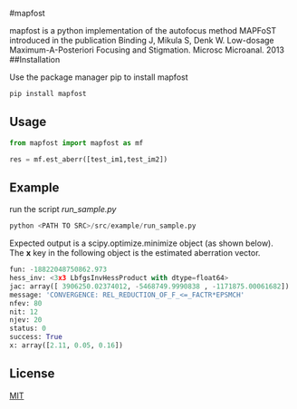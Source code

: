 #mapfost

mapfost is a python implementation of the autofocus method MAPFoST introduced in the publication Binding J, Mikula S, Denk W. Low-dosage Maximum-A-Posteriori Focusing and Stigmation. Microsc Microanal. 2013
##Installation

Use the package manager pip to install mapfost

```bash
pip install mapfost
```

## Usage

```python
from mapfost import mapfost as mf

res = mf.est_aberr([test_im1,test_im2])
```
## Example

run the script <em>run_sample.py</em>
```python
python <PATH TO SRC>/src/example/run_sample.py
```

Expected output is a scipy.optimize.minimize object (as shown below).\
The <b>x</b> key in the following object is the estimated aberration vector.
```python
fun: -18822048750862.973
hess_inv: <3x3 LbfgsInvHessProduct with dtype=float64>
jac: array([ 3906250.02374012, -5468749.9990838 , -1171875.00061682])
message: 'CONVERGENCE: REL_REDUCTION_OF_F_<=_FACTR*EPSMCH'
nfev: 80
nit: 12
njev: 20
status: 0
success: True
x: array([2.11, 0.05, 0.16])
```


## License
[MIT](https://choosealicense.com/licenses/mit/)